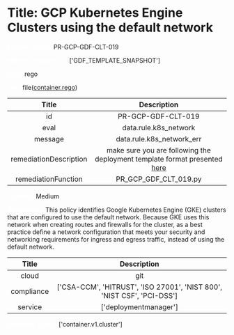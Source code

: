 



# Title: GCP Kubernetes Engine Clusters using the default network


***<font color="white">Master Test Id:</font>*** PR-GCP-GDF-CLT-019

***<font color="white">Master Snapshot Id:</font>*** ['GDF_TEMPLATE_SNAPSHOT']

***<font color="white">type:</font>*** rego

***<font color="white">rule:</font>*** file([container.rego])  
  
  
  
  

|Title|Description|
| :---: | :---: |
|id|PR-GCP-GDF-CLT-019|
|eval|data.rule.k8s_network|
|message|data.rule.k8s_network_err|
|remediationDescription|make sure you are following the deployment template format presented <a href='https://cloud.google.com/kubernetes-engine/docs/reference/rest/v1/projects.locations.clusters' target='_blank'>here</a>|
|remediationFunction|PR_GCP_GDF_CLT_019.py|


***<font color="white">Severity:</font>*** Medium

***<font color="white">Description:</font>*** This policy identifies Google Kubernetes Engine (GKE) clusters that are configured to use the default network. Because GKE uses this network when creating routes and firewalls for the cluster, as a best practice define a network configuration that meets your security and networking requirements for ingress and egress traffic, instead of using the default network.  
  
  

|Title|Description|
| :---: | :---: |
|cloud|git|
|compliance|['CSA-CCM', 'HITRUST', 'ISO 27001', 'NIST 800', 'NIST CSF', 'PCI-DSS']|
|service|['deploymentmanager']|


***<font color="white">Resource Types:</font>*** ['container.v1.cluster']


[container.rego]: https://github.com/prancer-io/prancer-compliance-test/tree/master/google/iac/container.rego

